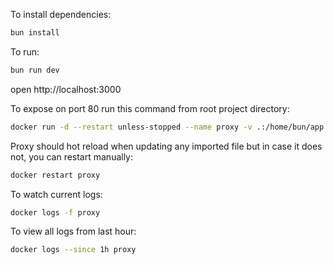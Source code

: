 To install dependencies:

```sh
bun install
```

To run:

```sh
bun run dev
```

open http://localhost:3000

To expose on port 80 run this command from root project directory:

```sh
docker run -d --restart unless-stopped --name proxy -v .:/home/bun/app -p 3000:3000 -p 80:3000 oven/bun bun dev
```

Proxy should hot reload when updating any imported file but in case it does not, you can restart manually:

```sh
docker restart proxy
```

To watch current logs:

```sh
docker logs -f proxy
```

To view all logs from last hour:

```sh
docker logs --since 1h proxy
```
